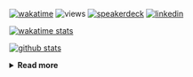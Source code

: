 [![wakatime](https://wakatime.com/badge/user/ddf27f94-292a-4343-b7eb-1143a4c6cf87.svg)](https://wakatime.com/@ddf27f94-292a-4343-b7eb-1143a4c6cf87)
![views](https://komarev.com/ghpvc/?username=chck&color=blueviolet)
[![speakerdeck](https://img.shields.io/badge/Speaker_Deck-chck-8a2be2?style=flat-square&logo=speaker-deck)](https://speakerdeck.com/chck)
[![linkedin](https://img.shields.io/badge/LinkedIn-chck-8a2be2?style=flat-square&logo=linkedin)](https://www.linkedin.com/in/chck/)

[![wakatime stats](https://github-readme-stats-nine-umber-51.vercel.app/api/wakatime?username=chck&layout=compact&count_private=true&hide_title=true&hide=Other&theme=buefy&langs_count=14)](https://wakatime.com/@chck?rank=me)

[![github stats](https://github-readme-stats-nine-umber-51.vercel.app/api?username=chck&count_private=true&show_icons=true&hide_title=true&theme=buefy)](https://github.com/anuraghazra/github-readme-stats)

<details>
  <summary><b>Read more</b></summary>
  <br>

  <!--START_SECTION:waka-->
**🐱 My GitHub Data** 

> 📦 126.0 kB Used in GitHub's Storage 
 > 
> 🏆 440 Contributions in the Year 2025
 > 
> 💼 Opted to Hire
 > 
> 📜 133 Public Repositories 
 > 
> 🔑 24 Private Repositories 
 > 
**I'm a Night 🦉** 

```text
🌞 Morning                1353 commits        ████░░░░░░░░░░░░░░░░░░░░░   17.62 % 
🌆 Daytime                2288 commits        ███████░░░░░░░░░░░░░░░░░░   29.79 % 
🌃 Evening                2142 commits        ███████░░░░░░░░░░░░░░░░░░   27.89 % 
🌙 Night                  1897 commits        ██████░░░░░░░░░░░░░░░░░░░   24.70 % 
```
📅 **I'm Most Productive on Thursday** 

```text
Monday                   1408 commits        █████░░░░░░░░░░░░░░░░░░░░   18.33 % 
Tuesday                  1155 commits        ████░░░░░░░░░░░░░░░░░░░░░   15.04 % 
Wednesday                1429 commits        █████░░░░░░░░░░░░░░░░░░░░   18.61 % 
Thursday                 1619 commits        █████░░░░░░░░░░░░░░░░░░░░   21.08 % 
Friday                   878 commits         ███░░░░░░░░░░░░░░░░░░░░░░   11.43 % 
Saturday                 492 commits         ██░░░░░░░░░░░░░░░░░░░░░░░   06.41 % 
Sunday                   699 commits         ██░░░░░░░░░░░░░░░░░░░░░░░   09.10 % 
```


📊 **This Week I Spent My Time On** 

```text
💬 Programming Languages: 
Markdown                 1 hr 57 mins        ████████████░░░░░░░░░░░░░   48.71 % 
Rust                     1 hr 30 mins        █████████░░░░░░░░░░░░░░░░   37.85 % 
SQL                      17 mins             ██░░░░░░░░░░░░░░░░░░░░░░░   07.36 % 
Ruby                     4 mins              ░░░░░░░░░░░░░░░░░░░░░░░░░   01.80 % 
YAML                     3 mins              ░░░░░░░░░░░░░░░░░░░░░░░░░   01.52 % 

🔥 Editors: 
Obsidian                 1 hr 56 mins        ████████████░░░░░░░░░░░░░   48.53 % 
RustRover                1 hr 49 mins        ███████████░░░░░░░░░░░░░░   45.56 % 
Neovim                   10 mins             █░░░░░░░░░░░░░░░░░░░░░░░░   04.35 % 
PyCharm                  3 mins              ░░░░░░░░░░░░░░░░░░░░░░░░░   01.56 % 
```

**I Mostly Code in Python** 

```text
Python                   46 repos            ████████░░░░░░░░░░░░░░░░░   33.82 % 
Jupyter Notebook         19 repos            ███░░░░░░░░░░░░░░░░░░░░░░   13.97 % 
Ruby                     11 repos            ██░░░░░░░░░░░░░░░░░░░░░░░   08.09 % 
Rust                     8 repos             █░░░░░░░░░░░░░░░░░░░░░░░░   05.88 % 
TypeScript               6 repos             █░░░░░░░░░░░░░░░░░░░░░░░░   04.41 % 
```



**Timeline**

![Lines of Code chart](https://raw.githubusercontent.com/chck/chck/main/assets/bar_graph.png)


 Last Updated on 2025-05-27 02:09 UTC
<!--END_SECTION:waka-->
</details>

